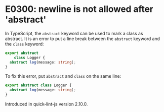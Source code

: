 # E0300: newline is not allowed after 'abstract'

In TypeScript, the `abstract` keyword can be used to mark a class as abstract.
It is an error to put a line break between the `abstract` keyword and the
`class` keyword:

```typescript
export abstract
    class Logger {
  abstract log(message: string);
}
```

To fix this error, put `abstract` and `class` on the same line:

```typescript
export abstract class Logger {
  abstract log(message: string);
}
```

Introduced in quick-lint-js version 2.10.0.
